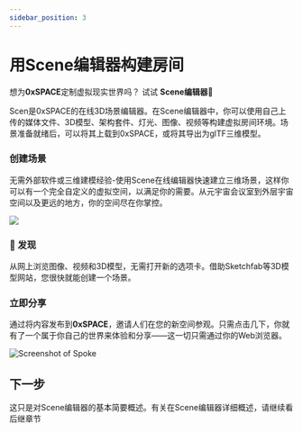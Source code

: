```yaml
---
sidebar_position: 3
---
```


# 用Scene编辑器构建房间

想为**0xSPACE**定制虚拟现实世界吗？ 试试 **Scene编辑器**👋

Scen是0xSPACE的在线3D场景编辑器。在Scene编辑器中，你可以使用自己上传的媒体文件、3D模型、架构套件、灯光、图像、视频等构建虚拟房间环境。场景准备就绪后，可以将其上载到0xSPACE，或将其导出为glTF三维模型。

### 创建场景

无需外部软件或三维建模经验-使用Scene在线编辑器快速建立三维场景，这样你可以有一个完全自定义的虚拟空间，以满足你的需要。从元宇宙会议室到外层宇宙空间以及更远的地方，你的空间尽在你掌控。

![](imgs/architecture-kit.gif)

### 🔭 发现

从网上浏览图像、视频和3D模型，无需打开新的选项卡。借助Sketchfab等3D模型网站，您很快就能创建一个场景。

### 立即分享

通过将内容发布到**0xSPACE**，邀请人们在您的新空间参观。只需点击几下，你就有了一个属于你自己的世界来体验和分享——这一切只需通过你的Web浏览器。

![Screenshot of Spoke](https://hubs.mozilla.com/docs/img/intro-spoke-screenshot-min.jpeg)


## 下一步

这只是对Scene编辑器的基本简要概述。有关在Scene编辑器详细概述，请继续看后继章节
